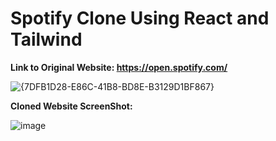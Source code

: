 # Spotify Clone Using React and Tailwind


**Link to Original Website: https://open.spotify.com/**

![{7DFB1D28-E86C-41B8-BD8E-B3129D1BF867}](https://github.com/user-attachments/assets/1c238de3-5884-459e-ab54-b76f13fa1441)


**Cloned Website ScreenShot:**


![image](https://github.com/user-attachments/assets/a3e0609d-7c72-437b-9fbb-34a854391a35)

